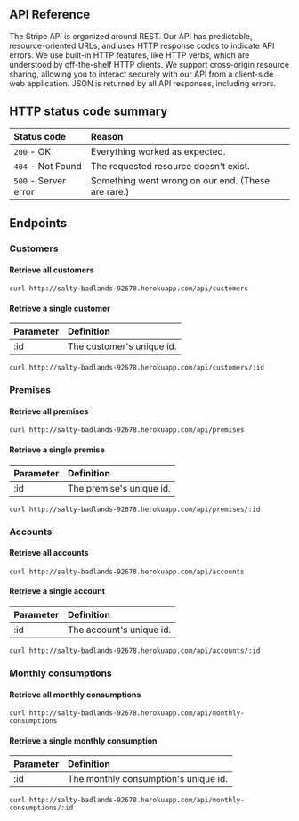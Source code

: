 ## API Reference

The Stripe API is organized around REST. Our API has predictable, resource-oriented URLs, and uses HTTP response codes to indicate API errors. We use built-in HTTP features, like HTTP verbs, which are understood by off-the-shelf HTTP clients. We support cross-origin resource sharing, allowing you to interact securely with our API from a client-side web application. JSON is returned by all API responses, including errors.

## HTTP status code summary

Status code | Reason
:------------ | :-------------
`200` - OK | Everything worked as expected.
`404` - Not Found | The requested resource doesn't exist.
`500` - Server error | Something went wrong on our end. (These are rare.)

## Endpoints

### Customers

#### Retrieve all customers
```
curl http://salty-badlands-92678.herokuapp.com/api/customers
```

#### Retrieve a single customer

Parameter | Definition
:------------ | :-------------
:id | The customer's unique id.

```
curl http://salty-badlands-92678.herokuapp.com/api/customers/:id
```

### Premises

#### Retrieve all premises
```
curl http://salty-badlands-92678.herokuapp.com/api/premises
```

#### Retrieve a single premise

Parameter | Definition
:------------ | :-------------
:id | The premise's unique id.

```
curl http://salty-badlands-92678.herokuapp.com/api/premises/:id
```

### Accounts

#### Retrieve all accounts
```
curl http://salty-badlands-92678.herokuapp.com/api/accounts
```

#### Retrieve a single account

Parameter | Definition
:------------ | :-------------
:id | The account's unique id.

```
curl http://salty-badlands-92678.herokuapp.com/api/accounts/:id
```

### Monthly consumptions

#### Retrieve all monthly consumptions
```
curl http://salty-badlands-92678.herokuapp.com/api/monthly-consumptions
```

#### Retrieve a single monthly consumption

Parameter | Definition
:------------ | :-------------
:id | The monthly consumption's unique id.

```
curl http://salty-badlands-92678.herokuapp.com/api/monthly-consumptions/:id
```

